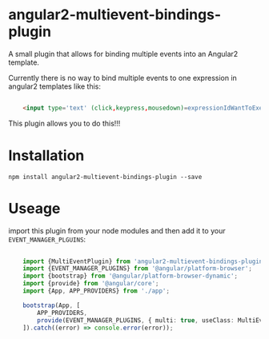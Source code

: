 # angular2-multievent-bindings-plugin
A small plugin that allows for binding multiple events into an Angular2 template. 

Currently there is no way to bind multiple events to one expression in angular2 templates like this: 

```html

	<input type='text' (click,keypress,mousedown)=expressionIdWantToExecuteForAllOfTheseEvents($event) />

```

This plugin allows you to do this!!!


# Installation
`npm install angular2-multievent-bindings-plugin --save`

# Useage
import this plugin from your node modules and then add it to your `EVENT_MANAGER_PLGUINS`:

```typescript
	
	import {MultiEventPlugin} from 'angular2-multievent-bindings-plugin';
	import {EVENT_MANAGER_PLUGINS} from '@angular/platform-browser';
	import {bootstrap} from '@angular/platform-browser-dynamic';
	import {provide} from '@angular/core';
	import {App, APP_PROVIDERS} from './app';

	bootstrap(App, [
		APP_PROVIDERS,
		provide(EVENT_MANAGER_PLUGINS, { multi: true, useClass: MultiEventPlugin})
	]).catch((error) => console.error(error));	

```
